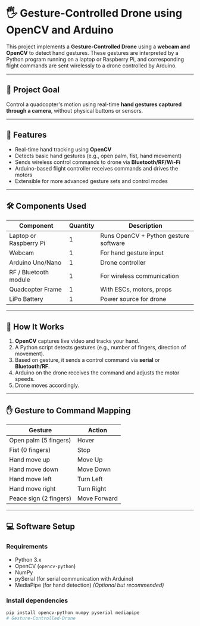 # 🖐️ Gesture-Controlled Drone using OpenCV and Arduino

This project implements a **Gesture-Controlled Drone** using a **webcam and OpenCV** to detect hand gestures. These gestures are interpreted by a Python program running on a laptop or Raspberry Pi, and corresponding flight commands are sent wirelessly to a drone controlled by Arduino.

---

## 🎯 Project Goal

Control a quadcopter's motion using real-time **hand gestures captured through a camera**, without physical buttons or sensors.

---

## 📌 Features

- Real-time hand tracking using **OpenCV**
- Detects basic hand gestures (e.g., open palm, fist, hand movement)
- Sends wireless control commands to drone via **Bluetooth/RF/Wi-Fi**
- Arduino-based flight controller receives commands and drives the motors
- Extensible for more advanced gesture sets and control modes

---

## 🛠️ Components Used

| Component           | Quantity | Description                           |
|--------------------|----------|---------------------------------------|
| Laptop or Raspberry Pi | 1      | Runs OpenCV + Python gesture software |
| Webcam              | 1        | For hand gesture input                |
| Arduino Uno/Nano    | 1        | Drone controller                      |
| RF / Bluetooth module | 1      | For wireless communication            |
| Quadcopter Frame    | 1        | With ESCs, motors, props              |
| LiPo Battery        | 1        | Power source for drone                |

---

## 🧠 How It Works

1. **OpenCV** captures live video and tracks your hand.
2. A Python script detects gestures (e.g., number of fingers, direction of movement).
3. Based on gesture, it sends a control command via **serial** or **Bluetooth/RF**.
4. Arduino on the drone receives the command and adjusts the motor speeds.
5. Drone moves accordingly.

---

## ✋ Gesture to Command Mapping

| Gesture            | Action            |
|--------------------|-------------------|
| Open palm (5 fingers) | Hover           |
| Fist (0 fingers)    | Stop              |
| Hand move up        | Move Up           |
| Hand move down      | Move Down         |
| Hand move left      | Turn Left         |
| Hand move right     | Turn Right        |
| Peace sign (2 fingers) | Move Forward  |

---

## 💻 Software Setup

### Requirements

- Python 3.x
- OpenCV (`opencv-python`)
- NumPy
- pySerial (for serial communication with Arduino)
- MediaPipe (for hand detection) *(Optional but recommended)*

### Install dependencies

```bash
pip install opencv-python numpy pyserial mediapipe
# Gesture-Controlled-Drone
